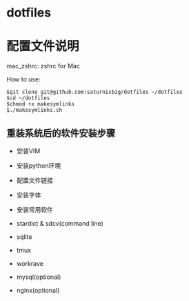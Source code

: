 dotfiles
========

# 配置文件说明

mac_zshrc: zshrc for Mac

How to use:

    $git clone git@github.com:saturnisbig/dotfiles ~/dotfiles
    $cd ~/dotfiles
    $chmod +x makesymlinks
    $./makesymlinks.sh


## 重装系统后的软件安装步骤

- 安装VIM

- 安装python环境

- 配置文件链接

- 安装字体

- 安装常用软件
 - stardict & sdcv(command line)
 - sqlite
 - tmux
 - workrave
 - mysql(optional)
 - nginx(optional)
